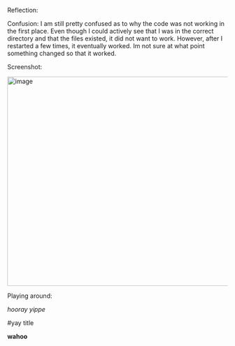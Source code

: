 
Reflection:

Confusion:
I am still pretty confused as to why the code was not working in the first place. Even though I could actively see that I was in the correct directory and that the files existed, it did not want to work. However, after I restarted a few times, it eventually worked. Im not sure at what point something changed so that it worked. 

Screenshot:

<img width="931" height="479" alt="image" src="https://github.com/user-attachments/assets/5be8b448-d14c-4d9e-a581-9cfe4092344e" />


Playing around:

*hooray yippe*

#yay title

**wahoo**

